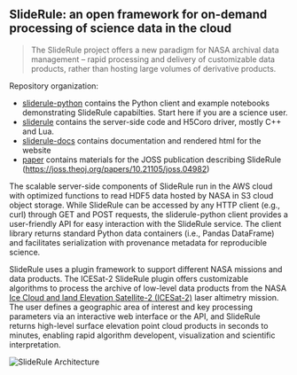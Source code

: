 ## SlideRule: an open framework for on-demand processing of science data in the cloud 

> The SlideRule project offers a new paradigm for NASA archival data management – rapid processing and delivery of customizable data products, rather than hosting large volumes of derivative products.

Repository organization:
* [sliderule-python](https://github.com/ICESat2-SlideRule/sliderule-python) contains the Python client and example notebooks demonstrating SlideRule capabilties. Start here if you are a science user.
* [sliderule](https://github.com/ICESat2-SlideRule/sliderule) contains the server-side code and H5Coro driver, mostly C++ and Lua.
* [sliderule-docs](https://github.com/ICESat2-SlideRule/sliderule-docs) contains documentation and rendered html for the website
* [paper](https://github.com/ICESat2-SlideRule/paper) contains materials for the JOSS publication describing SlideRule (https://joss.theoj.org/papers/10.21105/joss.04982)

The scalable server-side components of SlideRule run in the AWS cloud with optimized functions to read HDF5 data hosted by NASA in S3 cloud object storage. While SlideRule can be accessed by any HTTP client (e.g., curl) through GET and POST requests, the sliderule-python client provides a user-friendly API for easy interaction with the SlideRule service. The client library returns standard Python data containers (i.e., Pandas DataFrame) and facilitates serialization with provenance metadata for reproducible science.

SlideRule uses a plugin framework to support different NASA missions and data products. The ICESat-2 SlideRule plugin offers customizable algorithms to process the archive of low-level data products from the NASA [Ice Cloud and land Elevation Satellite-2 (ICESat-2)](https://icesat-2.gsfc.nasa.gov/) laser altimetry mission. The user defines a geographic area of interest and key processing parameters via an interactive web interface or the API, and SlideRule returns high-level surface elevation point cloud products in seconds to minutes, enabling rapid algorithm developent, visualization and scientific interpretation.

![SlideRule Architecture](https://slideruleearth.io/rtd/_images/sys_block_diagram.png)


